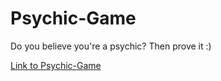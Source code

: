 # Psychic-Game

Do you believe you're a psychic?
Then prove it :)

[Link to Psychic-Game](https://derek1331.github.io/Psychic-Game/)


